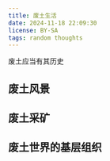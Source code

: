 ```yaml
---
title: 废土生活
date: 2024-11-18 22:09:30
license: BY-SA
tags: random thoughts
---
```

废土应当有其历史
<!-- more -->


## 废土风景

## 废土采矿

## 废土世界的基层组织